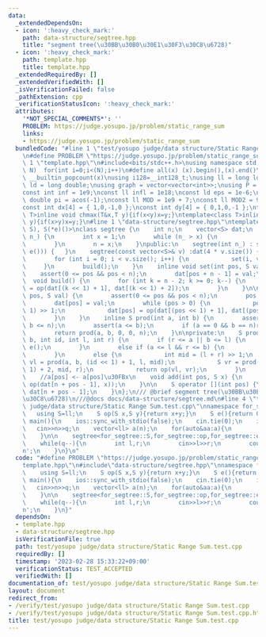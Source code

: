 ```yaml
---
data:
  _extendedDependsOn:
  - icon: ':heavy_check_mark:'
    path: data-structure/segtree.hpp
    title: "segment tree(\u30BB\u30B0\u30E1\u30F3\u30C8\u6728)"
  - icon: ':heavy_check_mark:'
    path: template.hpp
    title: template.hpp
  _extendedRequiredBy: []
  _extendedVerifiedWith: []
  _isVerificationFailed: false
  _pathExtension: cpp
  _verificationStatusIcon: ':heavy_check_mark:'
  attributes:
    '*NOT_SPECIAL_COMMENTS*': ''
    PROBLEM: https://judge.yosupo.jp/problem/static_range_sum
    links:
    - https://judge.yosupo.jp/problem/static_range_sum
  bundledCode: "#line 1 \"test/yosupo judge/data structure/Static Range Sum.test.cpp\"\
    \n#define PROBLEM \"https://judge.yosupo.jp/problem/static_range_sum\"\n#line\
    \ 1 \"template.hpp\"\n#include<bits/stdc++.h>\nusing namespace std;\n#define rep(i,\
    \ N)  for(int i=0;i<(N);i++)\n#define all(x) (x).begin(),(x).end()\n#define popcount(x)\
    \ __builtin_popcount(x)\nusing i128=__int128_t;\nusing ll = long long;\nusing\
    \ ld = long double;\nusing graph = vector<vector<int>>;\nusing P = pair<int, int>;\n\
    const int inf = 1e9;\nconst ll infl = 1e18;\nconst ld eps = 1e-6;\nconst long\
    \ double pi = acos(-1);\nconst ll MOD = 1e9 + 7;\nconst ll MOD2 = 998244353;\n\
    const int dx[4] = { 1,0,-1,0 };\nconst int dy[4] = { 0,1,0,-1 };\ntemplate<class\
    \ T>inline void chmax(T&x,T y){if(x<y)x=y;}\ntemplate<class T>inline void chmin(T&x,T\
    \ y){if(x>y)x=y;}\n#line 1 \"data-structure/segtree.hpp\"\ntemplate<class S, S(*op)(S,\
    \ S), S(*e)()>\nclass segtree {\n    int n;\n    vector<S> dat;\n    void Init(int\
    \ n_) {\n        int x = 1;\n        while (n_ > x) {\n            x <<= 1;\n\
    \        }\n        n = x;\n    }\npublic:\n    segtree(int n_) : segtree(vector<S>(n_,\
    \ e())) {   }\n    segtree(const vector<S>& v) :dat(4 * v.size()) {\n        Init(v.size());\n\
    \        for (int i = 0; i < v.size(); i++) {\n            set(i, v[i]);\n   \
    \     }\n        build();\n    }\n    inline void set(int pos, S val) {\n    \
    \    assert(0 <= pos && pos < n);\n        dat[pos + n - 1] = val;\n    }\n  \
    \  void build() {\n        for (int k = n - 2; k >= 0; k--) {\n            dat[k]\
    \ = op(dat[(k << 1) + 1], dat[(k << 1) + 2]);\n        }\n    }\n\n    void update(int\
    \ pos, S val) {\n        assert(0 <= pos && pos < n);\n        pos += n - 1;\n\
    \        dat[pos] = val;\n        while (pos > 0) {\n            pos = (pos -\
    \ 1) >> 1;\n            dat[pos] = op(dat[(pos << 1) + 1], dat[(pos << 1) + 2]);\n\
    \        }\n    }\n    inline S prod(int a, int b) {\n        assert(0 <= a &&\
    \ b <= n);\n        assert(a <= b);\n        if (a == 0 && b == n)return dat[0];\n\
    \        return prod(a, b, 0, 0, n);\n    }\n\nprivate:\n    S prod(int a, int\
    \ b, int id, int l, int r) {\n        if (r <= a || b <= l) {\n            return\
    \ e();\n        }\n        else if (a <= l && r <= b) {\n            return dat[id];\n\
    \        }\n        else {\n            int mid = (l + r) >> 1;\n            S\
    \ vl = prod(a, b, (id << 1) + 1, l, mid);\n            S vr = prod(a, b, (id <<\
    \ 1) + 2, mid, r);\n            return op(vl, vr);\n        }\n    }\n\npublic:\n\
    \    //a[pos] <- a[pos]\u30FBx\n    void add(int pos, S x) {\n        update(pos,\
    \ op(dat[n + pos - 1], x));\n    }\n\n    S operator [](int pos) {\n        return\
    \ dat[n + pos - 1];\n    }\n};\n/// @brief segment tree(\u30BB\u30B0\u30E1\u30F3\
    \u30C8\u6728)\n///@docs docs/data-structure/segtree.md\n#line 4 \"test/yosupo\
    \ judge/data structure/Static Range Sum.test.cpp\"\nnamespace for_segtree{\n \
    \   using S=ll;\n    S op(S x,S y){return x+y;}\n    S e(){return 0;}\n};\nint\
    \ main(){\n    ios::sync_with_stdio(false);\n    cin.tie(0);\n    int n,q;\n \
    \   cin>>n>>q;\n    vector<ll> a(n);\n    for(auto&aa:a){\n        cin>>aa;\n\
    \    }\n\n    segtree<for_segtree::S,for_segtree::op,for_segtree::e> seg(a);\n\
    \    while(q--){\n        int l,r;\n        cin>>l>>r;\n        cout<<seg.prod(l,r)<<'\\\
    n';\n    }\n}\n"
  code: "#define PROBLEM \"https://judge.yosupo.jp/problem/static_range_sum\"\n#include\"\
    template.hpp\"\n#include\"data-structure/segtree.hpp\"\nnamespace for_segtree{\n\
    \    using S=ll;\n    S op(S x,S y){return x+y;}\n    S e(){return 0;}\n};\nint\
    \ main(){\n    ios::sync_with_stdio(false);\n    cin.tie(0);\n    int n,q;\n \
    \   cin>>n>>q;\n    vector<ll> a(n);\n    for(auto&aa:a){\n        cin>>aa;\n\
    \    }\n\n    segtree<for_segtree::S,for_segtree::op,for_segtree::e> seg(a);\n\
    \    while(q--){\n        int l,r;\n        cin>>l>>r;\n        cout<<seg.prod(l,r)<<'\\\
    n';\n    }\n}"
  dependsOn:
  - template.hpp
  - data-structure/segtree.hpp
  isVerificationFile: true
  path: test/yosupo judge/data structure/Static Range Sum.test.cpp
  requiredBy: []
  timestamp: '2023-02-28 15:33:22+09:00'
  verificationStatus: TEST_ACCEPTED
  verifiedWith: []
documentation_of: test/yosupo judge/data structure/Static Range Sum.test.cpp
layout: document
redirect_from:
- /verify/test/yosupo judge/data structure/Static Range Sum.test.cpp
- /verify/test/yosupo judge/data structure/Static Range Sum.test.cpp.html
title: test/yosupo judge/data structure/Static Range Sum.test.cpp
---
```

